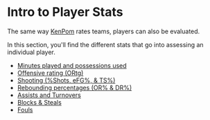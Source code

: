 # Intro to Player Stats

The same way [KenPom](http://kenpom.com/) rates teams, players can also be evaluated.

In this section, you'll find the different stats that go into assessing an individual player.

* [Minutes played and possessions used](minutes-played.md)
* [Offensive rating \(ORtg\)](offensive-ratings.md)
* [Shooting \(%Shots, eFG%, & TS%\)](shooting.md)
* [Rebounding percentages \(OR% & DR%\)](rebounding.md)
* [Assists and Turnovers](assists-and-turnovers.md)
* [Blocks & Steals](blocks-and-steals.md)
* [Fouls](fouls.md)

